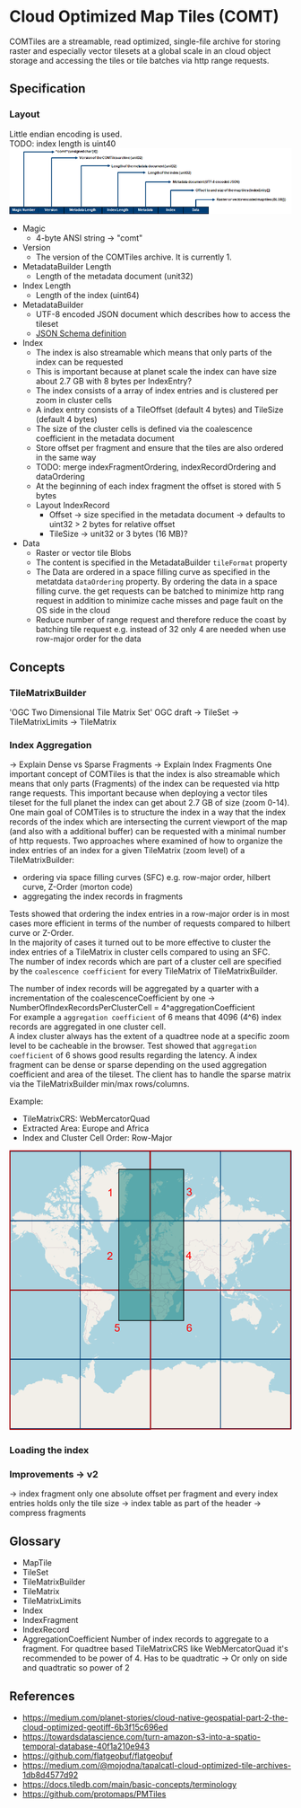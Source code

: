 # Cloud Optimized Map Tiles (COMT)
COMTiles are a streamable, read optimized, single-file archive for storing raster and
especially vector tilesets at a global scale in an cloud object storage and accessing 
the tiles or tile batches via http range requests.  

## Specification

### Layout
Little endian encoding is used.  
TODO: index length is uint40
![layout](assets/layout.png)

- Magic  
  - 4-byte ANSI string -> "comt"  
- Version  
  - The version of the COMTiles archive. It is currently 1.
- MetadataBuilder Length
  - Length of the metadata document (unit32)
- Index Length  
  - Length of the index (uint64)  
- MetadataBuilder
    - UTF-8 encoded JSON document which describes how to access the tileset
    - [JSON Schema definition](metadata-schema/metadata.json)
- Index  
  - The index is also streamable which means that only parts of the index can be requested
  - This is important because at planet scale the index can have size about 2.7 GB with 8 bytes per IndexEntry?
  - The index consists of a array of index entries and is clustered per zoom in cluster cells
  - A index entry consists of a TileOffset (default 4 bytes) and TileSize (default 4 bytes)
  - The size of the cluster cells is defined via the coalescence coefficient in the metadata document
  - Store offset per fragment and ensure that the tiles are also ordered in the same way
  - TODO: merge indexFragmentOrdering, indexRecordOrdering and dataOrdering
  - At the beginning of each index fragment the offset is stored with 5 bytes 
  - Layout IndexRecord
    - Offset -> size specified in the metadata document -> defaults to uint32 > 2 bytes for relative offset
    - TileSize -> unit32 or 3 bytes (16 MB)?
- Data
  - Raster or vector tile Blobs
  - The content is specified in the MetadataBuilder ``tileFormat`` property
  - The Data are ordered in a space filling curve as specified in the metatdata ``dataOrdering`` property. By ordering the data in a space filling curve. the get requests can be batched to minimize http rang request in addition to minimize cache misses and page fault on the OS side in the cloud
  - Reduce number of range request and therefore reduce the coast by batching tile request e.g. instead of 32 only 4 are needed when use row-major order for the data
  

## Concepts

### TileMatrixBuilder
'OGC Two Dimensional Tile Matrix Set' OGC draft
-> TileSet
-> TileMatrixLimits
-> TileMatrix

### Index Aggregation
-> Explain Dense vs Sparse Fragments
-> Explain Index Fragments
One important concept of COMTiles is that the index is also streamable which means that only parts (Fragments) of the index can be requested
via http range requests. This important because when deploying a vector tiles tileset for the full planet the index can get about 2.7 GB of size (zoom 0-14).
One main goal of COMTiles is to structure the index in a way that the index records of the index which are intersecting the current
viewport of the map (and also with a additional buffer) can be requested with a minimal number of http requests. Two approaches where examined of how to organize
the index entries of an index for a given TileMatrix (zoom level) of a TileMatrixBuilder:   
- ordering via space filling curves (SFC) e.g. row-major order, hilbert curve, Z-Order (morton code)  
- aggregating the index records in fragments 

Tests showed that ordering the index entries in a row-major order is in most cases more efficient in terms of the number of requests compared to hilbert curve or Z-Order.   
In the majority of cases it turned out to be more effective to cluster the index entries of a TileMatrix in cluster cells compared to using an SFC.  
The number of index records which are part of a cluster cell are specified by the ``coalescence coefficient`` for every TileMatrix of TileMatrixBuilder. 

The number of index records will be aggregated by a quarter with a incrementation of the coalescenceCoefficient by one 
-> NumberOfIndexRecordsPerClusterCell =  4^aggregationCoefficient  
For example a ``aggregation coefficient`` of 6 means that 4096 (4^6) index records are aggregated in one cluster cell.  
A index cluster always has the extent of a quadtree node at a specific zoom level to be cacheable in the browser.
Test showed that ``aggregation coefficient`` of 6 shows good results regarding the latency.
A index fragment can be dense or sparse depending on the used aggregation coefficient and area of the tileset. 
The client has to handle the sparse matrix via the TileMatrixBuilder min/max rows/columns.

Example:
- TileMatrixCRS: WebMercatorQuad
- Extracted Area: Europe and Africa
- Index and Cluster Cell Order: Row-Major

![sparseIndex](assets/sparseIndex.png)

### Loading the index

### Improvements -> v2
-> index fragment only one absolute offset per fragment and every index entries holds only the tile size
-> index table as part of the header -> compress fragments


## Glossary
- MapTile
- TileSet
- TileMatrixBuilder
- TileMatrix
- TileMatrixLimits
- Index
- IndexFragment
- IndexRecord
- AggregationCoefficient 
  Number of index records to aggregate to a fragment. 
  For quadtree based TileMatrixCRS like WebMercatorQuad it's recommended
  to be power of 4. Has to be quadtratic -> Or only on side and quadtratic so power of 2


## References
- https://medium.com/planet-stories/cloud-native-geospatial-part-2-the-cloud-optimized-geotiff-6b3f15c696ed
- https://towardsdatascience.com/turn-amazon-s3-into-a-spatio-temporal-database-40f1a210e943
- https://github.com/flatgeobuf/flatgeobuf
- https://medium.com/@mojodna/tapalcatl-cloud-optimized-tile-archives-1db8d4577d92
- https://docs.tiledb.com/main/basic-concepts/terminology
- https://github.com/protomaps/PMTiles
